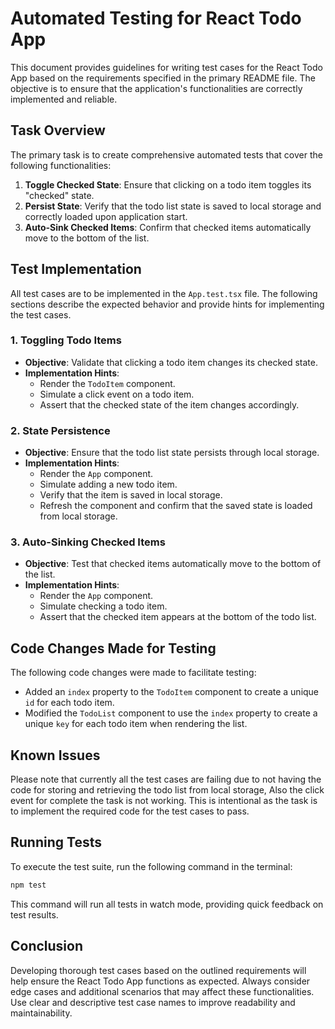 # Automated Testing for React Todo App

This document provides guidelines for writing test cases for the React Todo App based on the requirements specified in the primary README file. The objective is to ensure that the application's functionalities are correctly implemented and reliable.

## Task Overview

The primary task is to create comprehensive automated tests that cover the following functionalities:

1. **Toggle Checked State**: Ensure that clicking on a todo item toggles its "checked" state.
2. **Persist State**: Verify that the todo list state is saved to local storage and correctly loaded upon application start.
3. **Auto-Sink Checked Items**: Confirm that checked items automatically move to the bottom of the list.

## Test Implementation

All test cases are to be implemented in the `App.test.tsx` file. The following sections describe the expected behavior and provide hints for implementing the test cases.

### 1. Toggling Todo Items

- **Objective**: Validate that clicking a todo item changes its checked state.
- **Implementation Hints**:
  - Render the `TodoItem` component.
  - Simulate a click event on a todo item.
  - Assert that the checked state of the item changes accordingly.

### 2. State Persistence

- **Objective**: Ensure that the todo list state persists through local storage.
- **Implementation Hints**:
  - Render the `App` component.
  - Simulate adding a new todo item.
  - Verify that the item is saved in local storage.
  - Refresh the component and confirm that the saved state is loaded from local storage.

### 3. Auto-Sinking Checked Items

- **Objective**: Test that checked items automatically move to the bottom of the list.
- **Implementation Hints**:
  - Render the `App` component.
  - Simulate checking a todo item.
  - Assert that the checked item appears at the bottom of the todo list.

## Code Changes Made for Testing

The following code changes were made to facilitate testing:

* Added an `index` property to the `TodoItem` component to create a unique `id` for each todo item.
* Modified the `TodoList` component to use the `index` property to create a unique `key` for each todo item when rendering the list.

## Known Issues
Please note that currently all the test cases are failing due to not having the code for storing and retrieving the todo list from local storage, Also the click event for complete the task is not working. This is intentional as the task is to implement the required code for the test cases to pass.

## Running Tests

To execute the test suite, run the following command in the terminal:

```bash
npm test
```

This command will run all tests in watch mode, providing quick feedback on test results.

## Conclusion

Developing thorough test cases based on the outlined requirements will help ensure the React Todo App functions as expected. Always consider edge cases and additional scenarios that may affect these functionalities. Use clear and descriptive test case names to improve readability and maintainability.
